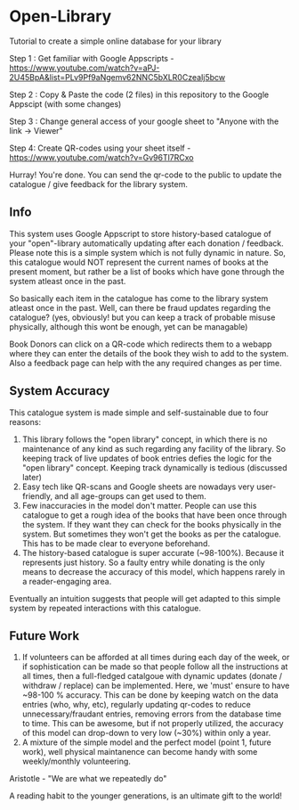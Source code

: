 # Open-Library
Tutorial to create a simple online database for your library

Step 1 : Get familiar with Google Appscripts - https://www.youtube.com/watch?v=aPJ-2U45BpA&list=PLv9Pf9aNgemv62NNC5bXLR0CzeaIj5bcw

Step 2 : Copy & Paste the code (2 files) in this repository to the Google Appscipt (with some changes)

Step 3 : Change general access of your google sheet to "Anyone with the link -> Viewer"

Step 4: Create QR-codes using your sheet itself - https://www.youtube.com/watch?v=Gv96Tl7RCxo

Hurray! You're done. You can send the qr-code to the public to update the catalogue / give feedback for the library system.

## Info

This system uses Google Appscript to store history-based catalogue of your "open"-library automatically updating after each donation / feedback. Please note this is a simple system which is not fully dynamic in nature. So, this catalogue would NOT represent the current names of books at the present moment, but rather be a list of books which have gone through the system atleast once in the past.

So basically each item in the catalogue has come to the library system atleast once in the past. Well, can there be fraud updates regarding the catalogue? (yes, obviously! but you can keep a track of probable misuse physically, although this wont be enough, yet can be managable)

Book Donors can click on a QR-code which redirects them to a webapp where they can enter the details of the book they wish to add to the system.
Also a feedback page can help with the any required changes as per time.

## System Accuracy

This catalogue system is made simple and self-sustainable due to four reasons:
1. This library follows the "open library" concept, in which there is no maintenance of any kind as such regarding any facility of the library. So keeping track of live updates of book entries defies the logic for the "open library" concept. Keeping track dynamically is tedious (discussed later)
2. Easy tech like QR-scans and Google sheets are nowadays very user-friendly, and all age-groups can get used to them.
3. Few inaccuracies in the model don't matter. People can use this catalogue to get a rough idea of the books that have been once through the system. If they want they can check for the books physically in the system. But sometimes they won't get the books as per the catalogue. This has to be made clear to everyone beforehand.
4. The history-based catalogue is super accurate (~98-100%). Because it represents just history. So a faulty entry while donating is the only means to decrease the accuracy of this model, which happens rarely in a reader-engaging area.


Eventually an intuition suggests that people will get adapted to this simple system by repeated interactions with this catalogue.


## Future Work

1. If volunteers can be afforded at all times during each day of the week, or if sophistication can be made so that people follow all the instructions at all times, then a full-fledged catalgoue with dynamic updates (donate / withdraw / replace)  can be implemented. Here, we 'must' ensure to have ~98-100 % accuracy. This can be done by keeping watch on the data entries (who, why, etc), regularly updating qr-codes to reduce unnecessary/fraudant entries, removing errors from the database time to time. This can be awesome, but if not properly utilized, the accuracy of this model can drop-down to very low (~30%) within only a year.
2. A mixture of the simple model and the perfect model (point 1, future work), well physical maintanence can become handy with some weekly/monthly volunteering.

Aristotle - "We are what we repeatedly do"

A reading habit to the younger generations, is an ultimate gift to the world!
